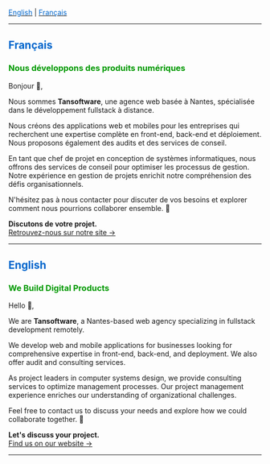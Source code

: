 [<span style="color:#0066cc">English</span>](#english) | [<span style="color:#0066cc">Français</span>](#french)

---

## <span style="color:#0066cc">Français</span>

### <span style="color:#009900">Nous développons des produits numériques</span>

Bonjour 👋,

Nous sommes **Tansoftware**, une agence web basée à Nantes, spécialisée dans le développement fullstack à distance.

Nous créons des applications web et mobiles pour les entreprises qui recherchent une expertise complète en front-end, back-end et déploiement. Nous proposons également des audits et des services de conseil.

En tant que chef de projet en conception de systèmes informatiques, nous offrons des services de conseil pour optimiser les processus de gestion. Notre expérience en gestion de projets enrichit notre compréhension des défis organisationnels.

N'hésitez pas à nous contacter pour discuter de vos besoins et explorer comment nous pourrions collaborer ensemble. 🚀

**Discutons de votre projet.**  
[Retrouvez-nous sur notre site →](https://www.tansoftware.com)

---

## <span style="color:#0066cc">English</span>

### <span style="color:#009900">We Build Digital Products</span>

Hello 👋,

We are **Tansoftware**, a Nantes-based web agency specializing in fullstack development remotely.

We develop web and mobile applications for businesses looking for comprehensive expertise in front-end, back-end, and deployment. We also offer audit and consulting services.

As project leaders in computer systems design, we provide consulting services to optimize management processes. Our project management experience enriches our understanding of organizational challenges.

Feel free to contact us to discuss your needs and explore how we could collaborate together. 🚀

**Let's discuss your project.**  
[Find us on our website →](https://www.tansoftware.com)

---
